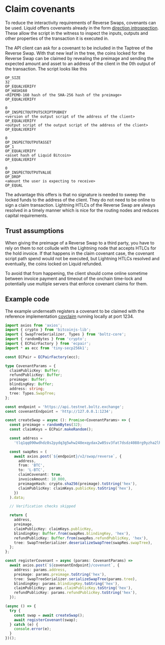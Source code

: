 # Claim covenants

To reduce the interactivity requirements of Reverse Swaps, covenants can be used.
Liquid offers covenants already in the form [direction introspection](https://github.com/ElementsProject/elements/blob/master/doc/tapscript_opcodes.md#new-opcodes-for-additional-functionality).
These allow the script in the witness to inspect the inputs, outputs and other properties of the transaction it is
executed in.

The API client can ask for a covenant to be included in the Taptree of the Reverse Swap.
With that new leaf in the tree, the coins locked for the Reverse Swap can be claimed by revealing the preimage
and sending the expected amount and asset to an address of the client in the 0th output of the transaction.
The script looks like this
```
OP_SIZE
32
OP_EQUALVERIFY
OP_HASH160
<RIPEMD-160 hash of the SHA-256 hash of the preimage>
OP_EQUALVERIFY

0
OP_INSPECTOUTPUTSCRIPTPUBKEY
<version of the output script of the address of the client>
OP_EQUALVERIFY
<output script of the output script of the address of the client>
OP_EQUALVERIFY

0
OP_INSPECTOUTPUTASSET
OP_1
OP_EQUALVERIFY
<asset hash of Liquid Bitcoin>
OP_EQUALVERIFY

0
OP_INSPECTOUTPUTVALUE
OP_DROP
<amount the user is expecting to receive>
OP_EQUAL
```

The advantage this offers is that no signature is needed to sweep the locked funds to the address of the client.
They do not need to be online to sign a claim transaction.
Lightning HTLCs of the Reverse Swap are always resolved in a timely manner which is nice for the routing nodes
and reduces capital requirements.

## Trust assumptions

When giving the preimage of a Reverse Swap to a third party, you have to rely on them
to not collude with the Lightning node that accepts HTLCs for the hold invoice.
If that happens in the claim covenant case, the covenant script path spend would not be executed,
but Lightning HTLCs resolved and eventually, the coins locked on Liquid refunded.

To avoid that from happening, the client should come online sometime between invoice payment and timeout
of the onchain time-lock and potentially use multiple servers that enforce covenant claims for them.

## Example code

The example underneath registers a covenant to be claimed with the reference implementation [covclaim](https://github.com/BoltzExchange/covclaim/) running locally at port 1234.

```typescript
import axios from 'axios';
import { crypto } from 'bitcoinjs-lib';
import { SwapTreeSerializer, Types } from 'boltz-core';
import { randomBytes } from 'crypto';
import { ECPairFactory } from 'ecpair';
import * as ecc from 'tiny-secp256k1';

const ECPair = ECPairFactory(ecc);

type CovenantParams = {
  claimPublicKey: Buffer;
  refundPublicKey: Buffer;
  preimage: Buffer;
  blindingKey: Buffer;
  address: string;
  tree: Types.SwapTree;
};

const endpoint = 'https://api.testnet.boltz.exchange';
const covenantEndpoint = 'http://127.0.0.1:1234';

const createSwap = async (): Promise<CovenantParams> => {
  const preimage = randomBytes(32);
  const claimKeys = ECPair.makeRandom();

  const address =
    'tlq1qq090wdhdz8s2pydq3g5whw248exqydax2w05sv3fat7dsdz4088rg9yzha2lh8rcr2wq4ek244ug77al8ps27shp59e588azj';

  const swapRes = (
    await axios.post(`${endpoint}/v2/swap/reverse`, {
      address,
      from: 'BTC',
      to: 'L-BTC',
      claimCovenant: true,
      invoiceAmount: 10_000,
      preimageHash: crypto.sha256(preimage).toString('hex'),
      claimPublicKey: claimKeys.publicKey.toString('hex'),
    })
  ).data;

  // Verification checks skipped

  return {
    address,
    preimage,
    claimPublicKey: claimKeys.publicKey,
    blindingKey: Buffer.from(swapRes.blindingKey, 'hex'),
    refundPublicKey: Buffer.from(swapRes.refundPublicKey, 'hex'),
    tree: SwapTreeSerializer.deserializeSwapTree(swapRes.swapTree),
  };
};

const registerCovenant = async (params: CovenantParams) =>
  await axios.post(`${covenantEndpoint}/covenant`, {
    address: params.address,
    preimage: params.preimage.toString('hex'),
    tree: SwapTreeSerializer.serializeSwapTree(params.tree),
    blindingKey: params.blindingKey.toString('hex'),
    claimPublicKey: params.claimPublicKey.toString('hex'),
    refundPublicKey: params.refundPublicKey.toString('hex'),
  });

(async () => {
  try {
    const swap = await createSwap();
    await registerCovenant(swap);
  } catch (e) {
    console.error(e);
  }
})();
```
